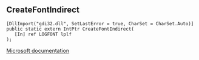 ## CreateFontIndirect

```
[DllImport("gdi32.dll", SetLastError = true, CharSet = CharSet.Auto)]
public static extern IntPtr CreateFontIndirect(
   [In] ref LOGFONT lplf
);
```

[Microsoft documentation](https://docs.microsoft.com/en-us/windows/win32/api/wingdi/nf-wingdi-createfontindirecta)
